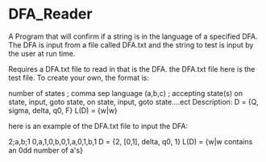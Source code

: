 # DFA_Reader
A Program that will confirm if a string is in the language of a specified DFA. The DFA is input from a file called DFA.txt and the string to test is input by the user at run time.  




Requires a DFA.txt file to read in that is the DFA. the DFA.txt file here is the test file. To create your own, the format is:

number of states ; comma sep language (a,b,c) ; accepting state(s)
on state, input, goto state, on state, input, goto state....ect
 Description: D = {Q, sigma, delta, q0, F} L(D) = {w|w}
 
 
 
 
 
 
here is an example of the DFA.txt file to input the DFA: 
 
2;a,b;1
0,a,1,0,b,0,1,a,0,1,b,1
D = {2, [0,1], delta, q0, 1}  L(D) = {w|w contains an 0dd number of a's}
